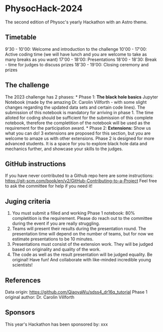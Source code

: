 # PhysocHack-2024
The second edition of Physoc's yearly Hackathon with an Astro theme.

## Timetable
9'30 - 10'00: Welcome and introduction to the challenge
10'00 - 17'00: Active coding time (we will have lunch and you are welcome to take as many breaks as you want)
17'00 - 18'00: Presentations
18'00 - 18'30: Break - time for judges to discuss prizes
18'30 - 19'00: Closing ceremony and prizes

## The challenge
The 2023 challenge has 2 phases:
    * Phase 1: **The black hole basics**
    Jupyter Notebook (made by the amazing Dr. Carolin Villforth - with some slight changes regarding the updated data sets and certain code lines). The submission of this notebook is mandatory for arriving in phase 1. The time alloted for coding should be sufficient for the submission of this complete notebook, therefore the completition of the notebook will be used as the requirement for the participation award.
    * Phase 2: **Extensions:** Show us what you can do!
    3 extensions are proposed for this section, but you are welcome to amaze us with other extensions.
    Phase 2 is designed for more advanced students. It is a space for you to explore black hole data and mechanics further, and showcase your skills to the judges.

## GitHub instructions
If you have never contributed to a Github repo here are some instructions: https://git-scm.com/book/en/v2/GitHub-Contributing-to-a-Project 
Feel free to ask the committee for help if you need it!

## Juging criteria
1) You must submit a filled and working Phase 1 notebook: 80% completition is the requirement. Please do reach out to the committee during the event if you are really struggling.
2) Teams will present their results during the presentation round. The presentation time will depend on the number of teams, but for now we estimate presentations to be 10 minutes.
3) Presentations must consist of the extension work. They will be judged based on originality and quality of the work.
4) The code as well as the result presentation will be judged equality.
Be original! Have fun! And collaborate with like-minded incredible young scientists!

## References
Data origin: https://github.com/QiaoyaWu/sdss4_dr16q_tutorial
Phase 1 original author: Dr. Carolin Villforth

## Sponsors
This year's Hackathon has been sponsored by: xxx